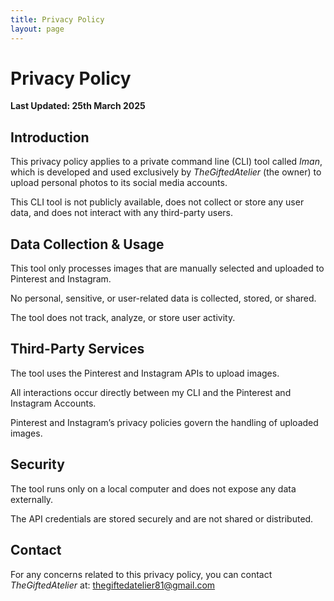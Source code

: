 ```yaml
---
title: Privacy Policy
layout: page
---
```


# Privacy Policy

**Last Updated: 25th March 2025**

## Introduction

This privacy policy applies to a private command line (CLI) tool called *Iman*, which is developed and used exclusively by *TheGiftedAtelier* (the owner) to upload personal photos to its social media accounts.

This CLI tool is not publicly available, does not collect or store any user data, and does not interact with any third-party users.

## Data Collection & Usage

This tool only processes images that are manually selected and uploaded to Pinterest and Instagram.

No personal, sensitive, or user-related data is collected, stored, or shared.

The tool does not track, analyze, or store user activity.

## Third-Party Services

The tool uses the Pinterest and Instagram APIs to upload images.

All interactions occur directly between my CLI and the Pinterest and Instagram Accounts.

Pinterest and Instagram’s privacy policies govern the handling of uploaded images.

## Security

The tool runs only on a local computer and does not expose any data externally.

The API credentials are stored securely and are not shared or distributed.

## Contact

For any concerns related to this privacy policy, you can contact *TheGiftedAtelier* at: [thegiftedatelier81@gmail.com](mailto:thegiftedatelier81@gmail.com)
